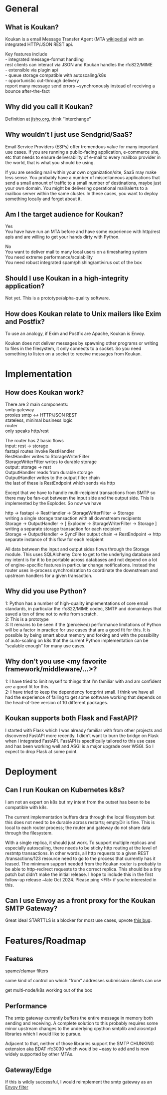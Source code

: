 # General

## What is Koukan?

Koukan is a email Message Transfer Agent (MTA [wikipedia](https://en.wikipedia.org/wiki/Message_transfer_agent)) with an integrated HTTP/JSON REST api.

Key features include  
\- integrated message-format handling  
rest clients can interact via JSON and Koukan handles the rfc822/MIME  
\- extensible via plugin api  
\- queue storage compatible with autoscaling/k8s  
\- opportunistic cut-through delivery  
report many message send errors \~synchronously instead of receiving a bounce after-the-fact

## Why did you call it Koukan?

Definition at [jisho.org](https://jisho.org/word/%E4%BA%A4%E6%8F%9B), think “interchange”

## Why wouldn’t I just use Sendgrid/SaaS?

Email Service Providers (ESPs) offer tremendous value for many important use cases. If you are running a public-facing application, e-commerce site, etc that needs to ensure deliverability of e-mail to every mailbox provider in the world, that is what you should be using.

If you are sending mail within your own organization/site, SaaS may make less sense. You probably have a number of miscellaneous applications that send a small amount of traffic to a small number of destinations, maybe just your own domain. You might be delivering operational mail/alerts to a mailbox server within the same cluster. In these cases, you want to deploy something locally and forget about it. 

## Am I the target audience for Koukan?

Yes  
You have have run an MTA before and have some experience with http/rest apis and are willing to get your hands dirty with Python.

No  
You want to deliver mail to many local users on a timesharing system  
You need extreme performance/scalability  
You need robust integrated spam/phishing/antivirus out of the box

## Should I use Koukan in a high-integrity application?

Not yet. This is a prototype/alpha-quality software.

## How does Koukan relate to Unix mailers like Exim and Postfix?

To use an analogy, if Exim and Postfix are Apache, Koukan is Envoy.

Koukan does not deliver messages by spawning other programs or writing to files in the filesystem, it only connects to a socket. So you need something to listen on a socket to receive messages from Koukan.

# Implementation

## How does Koukan work?

There are 2 main components:  
smtp gateway  
proxies smtp \<-\> HTTP/JSON REST  
stateless, minimal business logic  
router  
only speaks http/rest

The router has 2 basic flows  
input: rest → storage  
fastapi routes invoke RestHandler  
RestHandler writes to StorageWriterFilter  
StorageWriterFilter writes to durable storage  
output: storage → rest  
OutputHandler reads from durable storage  
OutputHandler writes to the output filter chain  
the last of these is RestEndpoint which sends via http

Except that we have to handle multi-recipient transactions from SMTP so there may be fan-out between the input side and the output side. This is implemented by the Exploder. So now we have

http → fastapi → RestHandler → StorageWriterFilter → Storage  
writing a single storage transaction with all downstream recipients  
Storage → OutputHandler → \[ Exploder → StorageWriterFilter → Storage \]  
writing a separate storage transaction for each recipient  
Storage → OutputHandler → SyncFilter output chain → RestEndpoint → http  
separate instance of this flow for each recipient

All data between the input and output sides flows through the Storage module. This uses SQLAlchemy Core to get to the underlying database and my intent is for it to be portable across databases and not depend on a lot of engine-specific features in particular change notifications. Instead the router uses in-process synchronization to coordinate the downstream and upstream handlers for a given transaction.

## Why did you use Python?

1: Python has a number of high-quality implementations of core email standards, in particular the rfc822/MIME codec, SMTP and domainkeys that saved a ton of time not to write from scratch.  
2: This is a prototype  
3: It remains to be seen if the (perceived) performance limitations of Python will be a factor in practice for use cases that are a good fit for this. It is possible by being smart about memory and forking and with the possibility of auto-scaling on k8s that the current Python implementation can be “scalable enough” for many use cases.

## Why don’t you use \<my favorite framework/middleware/...\>?

1: I have tried to limit myself to things that I’m familiar with and am confident are a good fit for this.  
2: I have tried to keep the dependency footprint small. I think we have all had the experience of failing to get some software working that depends on the head-of-tree version of 10 different packages.

## Koukan supports both Flask and FastAPI?

I started with Flask which I was already familiar with from other projects and discovered FastAPI more recently. I didn’t want to burn the bridge on Flask when I integrated FastAPI. FastAPI is specifically tailored to this use case and has been working well and ASGI is a major upgrade over WSGI. So I expect to drop Flask at some point.

# Deployment

## Can I run Koukan on Kubernetes k8s?

I am not an expert on k8s but my intent from the outset has been to be compatible with k8s.

The current implementation buffers data through the local filesystem but this does not need to be durable across restarts; emptyDir is fine. This is local to each router process; the router and gateway do not share data through the filesystem.

With a single replica, it should just work. To support multiple replicas and especially autoscaling, there needs to be sticky http routing at the level of restmtp transactions. In other words, all http requests to a given REST /transactions/123 resource need to go to the process that currently has it leased. The minimum support needed from the Koukan router is probably to be able to http-redirect requests to the correct replica. This should be a tiny patch but didn’t make the initial release. I hope to include this in the first follow-up release \~late Oct 2024\. Please ping \<FR\> if you’re interested in this.

## Can I use Envoy as a front proxy for the Koukan SMTP Gateway?

Great idea\! STARTTLS is a blocker for most use cases, upvote [this bug](https://github.com/envoyproxy/envoy/issues/19765).

# Features/Roadmap

## Features

spamc/clamav filters

some kind of control on which “from” addresses submission clients can use

get multi-node/k8s working out of the box

## Performance

The smtp gateway currently buffers the entire message in memory both sending and receiving. A complete solution to this probably requires some minor upstream changes to the underlying cpython smtplib and aiosmtpd libraries which I would like to pursue.

Adjacent to that, neither of those libraries support the SMTP CHUNKING extension aka BDAT rfc3030 which would be \~easy to add and is now widely supported by other MTAs.

## Gateway/Edge

If this is wildly successful, I would reimplement the smtp gateway as an [Envoy filter](https://github.com/envoyproxy/envoy/issues/9133)  
